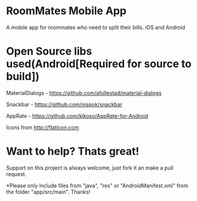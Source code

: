 RoomMates Mobile App
=================

A mobile app for roommates who need to split their bills. iOS and Android



Open Source libs used(Android[Required for source to build])
=================
MaterialDialogs - https://github.com/afollestad/material-dialogs

Snackbar - https://github.com/nispok/snackbar

AppRate - https://github.com/kikoso/AppRate-for-Android

Icons from http://flaticon.com

Want to help? Thats great!
=================
Support on this project is always welcome, just fork it an make a pull request.

*Please only include files from "java", "res" or "AndroidManifest.xml" from the folder "app/src/main". Thanks!

